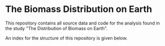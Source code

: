 # The Biomass Distribution on Earth
This repository contains all source data and code for the analysis found in the study "The Distribution of Biomass on Earth".

An index for the structure of this repository is given below.
